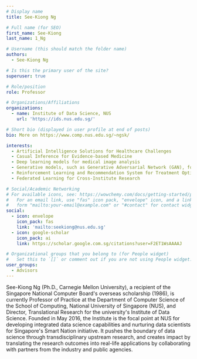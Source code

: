 ```yaml
---
# Display name
title: See-Kiong Ng

# Full name (for SEO)
first_name: See-Kiong
last_name: 1_Ng

# Username (this should match the folder name)
authors:
  - See-Kiong Ng

# Is this the primary user of the site?
superuser: true

# Role/position
role: Professor

# Organizations/Affiliations
organizations:
  - name: Institute of Data Science, NUS
    url: 'https://ids.nus.edu.sg/'

# Short bio (displayed in user profile at end of posts)
bio: More on https://www.comp.nus.edu.sg/~ngsk/

interests:
  - Artificial Intelligence Solutions for Healthcare Challenges
  - Casual Inference for Evidence-based Medicine
  - Deep learning models for medical image analysis
  - Generative models, such as Generative Adversarial Network (GAN), for Medical Time Series Analysis
  - Reinforcement Learning and Recommendation System for Treatment Optimization
  - Federated Learning for Cross-Institute Research

# Social/Academic Networking
# For available icons, see: https://wowchemy.com/docs/getting-started/page-builder/#icons
#   For an email link, use "fas" icon pack, "envelope" icon, and a link in the
#   form "mailto:your-email@example.com" or "#contact" for contact widget.
social:
  - icon: envelope
    icon_pack: fas
    link: 'mailto:seekiong@nus.edu.sg'
  - icon: google-scholar
    icon_pack: ai
    link: https://scholar.google.com.sg/citations?user=F2ET1WsAAAAJ

# Organizational groups that you belong to (for People widget)
#   Set this to `[]` or comment out if you are not using People widget.
user_groups:
  - Advisors
---
```


See-Kiong Ng (Ph.D., Carnegie Mellon University), a recipient of the Singapore National Computer Board's overseas scholarship (1986), is currently Professor of Practice at the Department of Computer Science of the School of Computing, National University of Singapore (NUS), and Director, Translational Research for the university's Institute of Data Science. Founded in May 2016, the Institute is the focal point at NUS for developing integrated data science capabilities and nurturing data scientists for Singapore's Smart Nation initiative. It pushes the boundary of data science through transdisciplinary upstream research, and creates impact by translating the research outcomes into real-life applications by collaborating with partners from the industry and public agencies.
